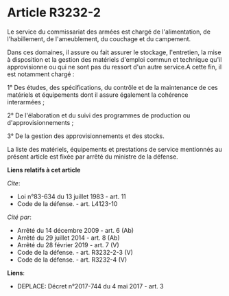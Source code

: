 # Article R3232-2

Le service du commissariat des armées est chargé de l'alimentation, de l'habillement, de l'ameublement, du couchage et du
campement.

Dans ces domaines, il assure ou fait assurer le stockage, l'entretien, la mise à disposition et la gestion des matériels
d'emploi commun et technique qu'il approvisionne ou qui ne sont pas du ressort d'un autre service.A cette fin, il est
notamment chargé :

1° Des études, des spécifications, du contrôle et de la maintenance de ces matériels et équipements dont il assure également
la cohérence interarmées ;

2° De l'élaboration et du suivi des programmes de production ou d'approvisionnements ;

3° De la gestion des approvisionnements et des stocks.

La liste des matériels, équipements et prestations de service mentionnés au présent article est fixée par arrêté du ministre
de la défense.

**Liens relatifs à cet article**

_Cite_:

  - Loi n°83-634 du 13 juillet 1983 - art. 11
  - Code de la défense. - art. L4123-10

_Cité par_:

  - Arrêté du 14 décembre 2009 - art. 6 (Ab)
  - Arrêté du 29 juillet 2014 - art. 8 (Ab)
  - Arrêté du 28 février 2019 - art. 7 (V)
  - Code de la défense. - art. R3232-2-3 (V)
  - Code de la défense. - art. R3232-4 (V)

**Liens**:

  - DEPLACE: Décret n°2017-744 du 4 mai 2017 - art. 3
